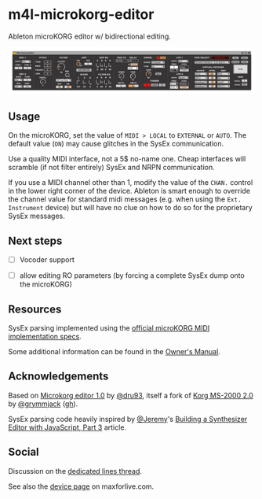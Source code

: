 # m4l-microkorg-editor

Ableton microKORG editor w/ bidirectional editing.

![screenshot](./screenshot.png)


## Usage

On the microKORG, set the value of `MIDI > LOCAL` to `EXTERNAL` or `AUTO`. The default value (`ON`) may cause glitches in the SysEx communication.

Use a quality MIDI interface, not a 5$ no-name one.
Cheap interfaces will scramble (if not filter entirely) SysEx and NRPN communication.

If you use a MIDI channel other than 1, modify the value of the `CHAN.` control in the lower right corner of the device. Ableton is smart enough to override the channel value for standard midi messages (e.g. when using the `Ext. Instrument` device) but will have no clue on how to do so for the proprietary SysEx messages.


## Next steps

- [ ] Vocoder support
- [ ] allow editing RO parameters (by forcing a complete SysEx dump onto the microKORG)


## Resources

SysEx parsing implemented using the [official microKORG MIDI implementation specs](http://i.korg.com/uploads/Support/MK1_633652915168960000.pdf).

Some additional information can be found in the [Owner's Manual](https://cdn.korg.com/us/support/download/files/8f226053113b3be59753dcce14e74cca.pdf).


## Acknowledgements

Based on [Microkorg editor 1.0](https://maxforlive.com/library/device/6404/microkorg-editor) by [@dru93](https://maxforlive.com/profile/user/dru93), itself a fork of [Korg MS-2000 2.0	](https://maxforlive.com/library/device/900/korg-ms-2000) by [@grymmjack](https://maxforlive.com/profile/user/grymmjack) ([gh](https://github.com/grymmjack)).

SysEx parsing code heavily inspired by [@Jeremy](https://cycling74.com/author/531ee78c4db05f8762373b5f)'s [Building a Synthesizer Editor with JavaScript, Part 3](https://cycling74.com/tutorials/building-a-synthesizer-editor-with-javascript-part-3) article.


## Social

Discussion on the [dedicated lines thread](https://llllllll.co/t/microkorg-ms2000-m4l-device/47476).

See also the [device page](https://maxforlive.com/library/device/7520/microkorg-ms2000-editor) on maxforlive.com.
